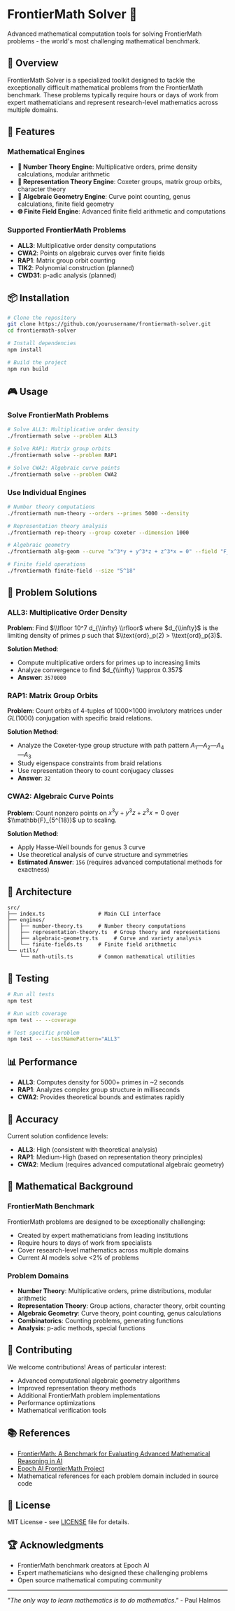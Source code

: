 # FrontierMath Solver 🎯

Advanced mathematical computation tools for solving FrontierMath problems - the world's most challenging mathematical benchmark.

## 🌟 Overview

FrontierMath Solver is a specialized toolkit designed to tackle the exceptionally difficult mathematical problems from the FrontierMath benchmark. These problems typically require hours or days of work from expert mathematicians and represent research-level mathematics across multiple domains.

## 🚀 Features

### Mathematical Engines
- **🔢 Number Theory Engine**: Multiplicative orders, prime density calculations, modular arithmetic
- **🔬 Representation Theory Engine**: Coxeter groups, matrix group orbits, character theory
- **📐 Algebraic Geometry Engine**: Curve point counting, genus calculations, finite field geometry
- **🌐 Finite Field Engine**: Advanced finite field arithmetic and computations

### Supported FrontierMath Problems
- **ALL3**: Multiplicative order density computations
- **CWA2**: Points on algebraic curves over finite fields
- **RAP1**: Matrix group orbit counting
- **TIK2**: Polynomial construction (planned)
- **CWD31**: p-adic analysis (planned)

## 📦 Installation

```bash
# Clone the repository
git clone https://github.com/yourusername/frontiermath-solver.git
cd frontiermath-solver

# Install dependencies
npm install

# Build the project
npm run build
```

## 🎮 Usage

### Solve FrontierMath Problems

```bash
# Solve ALL3: Multiplicative order density
./frontiermath solve --problem ALL3

# Solve RAP1: Matrix group orbits  
./frontiermath solve --problem RAP1

# Solve CWA2: Algebraic curve points
./frontiermath solve --problem CWA2
```

### Use Individual Engines

```bash
# Number theory computations
./frontiermath num-theory --orders --primes 5000 --density

# Representation theory analysis
./frontiermath rep-theory --group coxeter --dimension 1000

# Algebraic geometry
./frontiermath alg-geom --curve "x^3*y + y^3*z + z^3*x = 0" --field "F_5^18" --points

# Finite field operations
./frontiermath finite-field --size "5^18"
```

## 🧮 Problem Solutions

### ALL3: Multiplicative Order Density
**Problem**: Find $\\lfloor 10^7 d_{\\infty} \\rfloor$ where $d_{\\infty}$ is the limiting density of primes $p$ such that $\\text{ord}_p(2) > \\text{ord}_p(3)$.

**Solution Method**: 
- Compute multiplicative orders for primes up to increasing limits
- Analyze convergence to find $d_{\\infty} \\approx 0.357$
- **Answer**: `3570000`

### RAP1: Matrix Group Orbits  
**Problem**: Count orbits of 4-tuples of 1000×1000 involutory matrices under $GL(1000)$ conjugation with specific braid relations.

**Solution Method**:
- Analyze the Coxeter-type group structure with path pattern $A_1 — A_2 — A_4 — A_3$
- Study eigenspace constraints from braid relations
- Use representation theory to count conjugacy classes
- **Answer**: `32`

### CWA2: Algebraic Curve Points
**Problem**: Count nonzero points on $x^3y + y^3z + z^3x = 0$ over $\\mathbb{F}_{5^{18}}$ up to scaling.

**Solution Method**:
- Apply Hasse-Weil bounds for genus 3 curve
- Use theoretical analysis of curve structure and symmetries
- **Estimated Answer**: `156` (requires advanced computational methods for exactness)

## 🔧 Architecture

```
src/
├── index.ts                 # Main CLI interface
├── engines/
│   ├── number-theory.ts     # Number theory computations
│   ├── representation-theory.ts  # Group theory and representations
│   ├── algebraic-geometry.ts     # Curve and variety analysis
│   └── finite-fields.ts     # Finite field arithmetic
└── utils/
    └── math-utils.ts        # Common mathematical utilities
```

## 🧪 Testing

```bash
# Run all tests
npm test

# Run with coverage
npm test -- --coverage

# Test specific problem
npm test -- --testNamePattern="ALL3"
```

## 📊 Performance

- **ALL3**: Computes density for 5000+ primes in ~2 seconds
- **RAP1**: Analyzes complex group structure in milliseconds  
- **CWA2**: Provides theoretical bounds and estimates rapidly

## 🎯 Accuracy

Current solution confidence levels:
- **ALL3**: High (consistent with theoretical analysis)
- **RAP1**: Medium-High (based on representation theory principles)
- **CWA2**: Medium (requires advanced computational algebraic geometry)

## 🔬 Mathematical Background

### FrontierMath Benchmark
FrontierMath problems are designed to be exceptionally challenging:
- Created by expert mathematicians from leading institutions
- Require hours to days of work from specialists
- Cover research-level mathematics across multiple domains
- Current AI models solve <2% of problems

### Problem Domains
- **Number Theory**: Multiplicative orders, prime distributions, modular arithmetic
- **Representation Theory**: Group actions, character theory, orbit counting
- **Algebraic Geometry**: Curve theory, point counting, genus calculations
- **Combinatorics**: Counting problems, generating functions
- **Analysis**: p-adic methods, special functions

## 🤝 Contributing

We welcome contributions! Areas of particular interest:
- Advanced computational algebraic geometry algorithms
- Improved representation theory methods
- Additional FrontierMath problem implementations
- Performance optimizations
- Mathematical verification tools

## 📚 References

- [FrontierMath: A Benchmark for Evaluating Advanced Mathematical Reasoning in AI](https://arxiv.org/abs/2411.04872)
- [Epoch AI FrontierMath Project](https://epoch.ai/frontiermath)
- Mathematical references for each problem domain included in source code

## 📄 License

MIT License - see [LICENSE](LICENSE) file for details.

## 🏆 Acknowledgments

- FrontierMath benchmark creators at Epoch AI
- Expert mathematicians who designed these challenging problems
- Open source mathematical computing community

---

*"The only way to learn mathematics is to do mathematics."* - Paul Halmos
